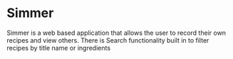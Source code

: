 # Simmer

Simmer is a web based application that allows the user to record their own recipes and view others. There is
Search functionality built in to filter recipes by title name or ingredients


